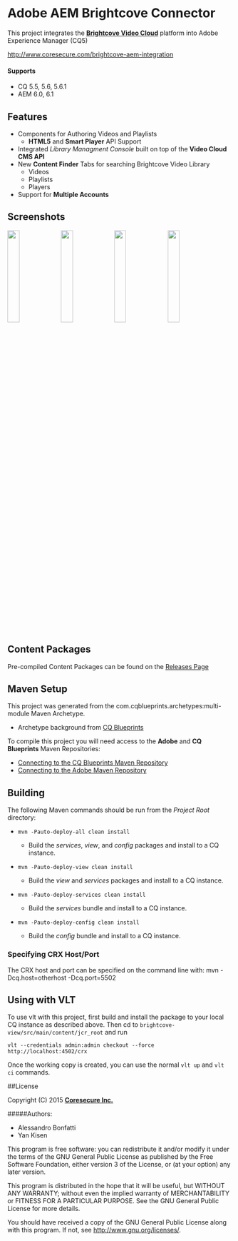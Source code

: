 Adobe AEM Brightcove Connector
==============================

This project integrates the **[Brightcove Video Cloud](http://docs.brightcove.com/en/video-cloud/ )** platform into Adobe Experience Manager (CQ5)

<http://www.coresecure.com/brightcove-aem-integration>
#### Supports
 - CQ 5.5, 5.6, 5.6.1
 - AEM 6.0, 6.1

## Features
- Components for Authoring Videos and Playlists
   - **HTML5** and **Smart Player** API Support
- Integrated *Library Managment Console* built on top of the **Video Cloud CMS API**
- New **Content Finder** Tabs for searching Brightcove Video Library
   - Videos
   - Playlists
   - Players
- Support for **Multiple Accounts**

## Screenshots
<img src="https://cloud.githubusercontent.com/assets/1116995/11013626/17a9f018-84e3-11e5-8038-b7541751af06.png" width="23%"></img> 
<img src="https://cloud.githubusercontent.com/assets/1116995/11013713/48651914-84e6-11e5-8b25-6e203168726c.png" width="23%"></img>
<img src="https://cloud.githubusercontent.com/assets/1116995/11013720/7d8310f6-84e6-11e5-9eb0-d44041e4d73b.png" width="23%"></img>
<img src="https://cloud.githubusercontent.com/assets/1116995/11013721/852384ee-84e6-11e5-9fae-1ec0a69266a9.png" width="23%" class="player"></img> 

## Content Packages

Pre-compiled Content Packages can be found on the [Releases Page](https://github.com/coresecure/Adobe-CQ5-Brightcove-Connector/releases)

## Maven Setup

This project was generated from the com.cqblueprints.archetypes:multi-module Maven Archetype.
- Archetype background from [CQ Blueprints](http://www.cqblueprints.com/setup/maven.html)

To compile this project you will need access to the **Adobe** and **CQ Blueprints** Maven Repositories:
- [Connecting to the CQ Blueprints Maven Repository](http://www.cqblueprints.com/setup/cqmavenrepo.html)
- [Connecting to the Adobe Maven Repository](http://www.cqblueprints.com/setup/adobemavenrepo.html)


## Building

The following Maven commands should be run from the *Project Root* directory:

- ``mvn -Pauto-deploy-all clean install``
   - Build the *services*, *view*, and *config* packages and install to a CQ instance.

- ``mvn -Pauto-deploy-view clean install``
   - Build the *view* and *services* packages and install to a CQ instance.

- ``mvn -Pauto-deploy-services clean install``
   - Build the *services* bundle and install to a CQ instance.

- ``mvn -Pauto-deploy-config clean install``
   - Build the *config* bundle and install to a CQ instance.


### Specifying CRX Host/Port

The CRX host and port can be specified on the command line with:
mvn -Dcq.host=otherhost -Dcq.port=5502 <goals>

## Using with VLT

To use vlt with this project, first build and install the package to your local CQ instance as described above. Then cd to `brightcove-view/src/main/content/jcr_root` and run

    vlt --credentials admin:admin checkout --force http://localhost:4502/crx

Once the working copy is created, you can use the normal ``vlt up`` and ``vlt ci`` commands.


##License

Copyright (C) 2015 **[Coresecure Inc.](https://www.coresecure.com)**

#####Authors:    
   - Alessandro Bonfatti
   - Yan Kisen

This program is free software: you can redistribute it and/or modify
it under the terms of the GNU General Public License as published by
the Free Software Foundation, either version 3 of the License, or
(at your option) any later version.

This program is distributed in the hope that it will be useful,
but WITHOUT ANY WARRANTY; without even the implied warranty of
MERCHANTABILITY or FITNESS FOR A PARTICULAR PURPOSE.  See the
GNU General Public License for more details.

You should have received a copy of the GNU General Public License
along with this program.  If not, see <http://www.gnu.org/licenses/>.



